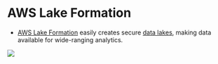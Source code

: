 # AWS Lake Formation
- [AWS Lake Formation](https://aws.amazon.com/lake-formation/) easily creates secure [data lakes](../../../../6_BigDataServices/DataStorage/DataLakes/DataLake.md), making data available for wide-ranging analytics.

![](https://d1.awsstatic.com/diagrams/Lake-formation-HIW.9ea3fab3b2ac697a42ae7a805b986278ffd4f41e.png)